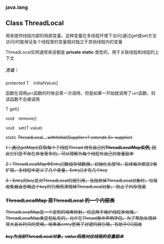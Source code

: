 ### java.lang

## Class ThreadLocal<T>

用来提供线程内部的局部变量。这种变量在多线程环境下访问(通过get或set方法访问)时能保证各个线程里的变量相对独立于其他线程内的变量

ThreadLocal实例通常来说都是 **private static** 类型的，用于关联线程和线程的上下文

##### 方法：

protected  T`  `initialValue() 

​	函数在调用`get`函数的时候会第一次调用，但是如果一开始就调用了`set`函数，则该函数不会被调用

T      get()

void`  `remove()

void`  `set(T value)

static <S> ThreadLocal<S>`  `withInitial(Supplier<? extends S> supplier)



1：通过getMap()获取每个子线程Thread 持有自己的**ThreadLocalMap实例,** 因此它们是不存在并发竞争的。可以理解为每个线程有自己的变量副本

2：ThreadLocalMap中Entry[]数组存储数据，初始化长度16，后续每次都是2倍扩容。主线程中定义了几个变量，Entry[]才有几个key

 3：Entry的key是对ThreadLocal的弱引用，当抛弃掉ThreadLocal对象时，垃圾收集器会忽略这个key的引用而清理掉ThreadLocal对象， 防止了内存泄漏

### ThreadLocalMap 是ThreadLocal 的一个内部类

ThreadLocalMap是一个定制的哈希映射，仅适用于维护线程本地值。ThreadLocalMap类是包私有的，允许在Thread类中声明字段。为了帮助处理非常大且长时间的使用，哈希表entry使用了对键的弱引用，有助于GC回收

##### key为当前ThreadLocal对象，value则是对应线程的变量副本

